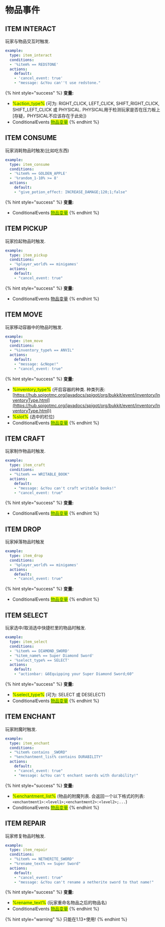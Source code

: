 # 物品事件

## ITEM INTERACT

玩家与物品交互时触发.

```yaml
example:
  type: item_interact
  conditions:
  - '%item% == REDSTONE'
  actions:
    default:
    - 'cancel_event: true'
    - "message: &cYou can''t use redstone."
```

{% hint style="success" %}
**变量:**

* <mark style="color:green;">%action\_type%</mark> (可为: RIGHT\_CLICK, LEFT\_CLICK, SHIFT\_RIGHT\_CLICK, SHIFT\_LEFT\_CLICK 或 PHYSICAL. PHYSICAL用于检测玩家是否在压力板上\[存疑，PHYSICAL不应该存在于此处])
* ConditionalEvents [<mark style="color:green;">物品变量</mark>](../bian-liang.md#wu-pin-bian-liang)
{% endhint %}

## ITEM CONSUME

玩家消耗物品时触发(比如吃东西)

```yaml
example:
  type: item_consume
  conditions:
  - '%item% == GOLDEN_APPLE'
  - '%random_1-10% >= 8'
  actions:
    default:
    - "give_potion_effect: INCREASE_DAMAGE;120;1;false"
```

{% hint style="success" %}
**变量:**

* ConditionalEvents [<mark style="color:green;">物品变量</mark>](../bian-liang.md#wu-pin-bian-liang)
{% endhint %}

## ITEM PICKUP

玩家捡起物品时触发.

```yaml
example:
  type: item_pickup
  conditions:
  - '%player_world% == minigames'
  actions:
    default:
    - "cancel_event: true"
```

{% hint style="success" %}
**变量:**

* ConditionalEvents [物品变量](../bian-liang.md#wu-pin-bian-liang)
{% endhint %}

## ITEM MOVE

玩家移动容器中的物品时触发.

```yaml
example:
  type: item_move
  conditions:
  - "%inventory_type% == ANVIL"
  actions:
    default:
    - "message: &cNope!"
    - "cancel_event: true"
```

{% hint style="success" %}
**变量:**

* <mark style="color:green;">%inventory\_type%</mark> (开启容器的种类. 种类列表: [https://hub.spigotmc.org/javadocs/spigot/org/bukkit/event/inventory/InventoryType.html](https://hub.spigotmc.org/javadocs/spigot/org/bukkit/event/inventory/InventoryType.html))
* <mark style="color:green;">%slot%</mark> (选中的栏位)
* ConditionalEvents [<mark style="color:green;">物品变量</mark>](../bian-liang.md#wu-pin-bian-liang)
{% endhint %}

## ITEM CRAFT

玩家制作物品时触发.

```yaml
example:
  type: item_craft
  conditions:
  - "%item% == WRITABLE_BOOK"
  actions:
    default:
    - "message: &cYou can't craft writable books!"
    - "cancel_event: true"
```

{% hint style="success" %}
**变量:**

* ConditionalEvents [<mark style="color:green;">物品变量</mark>](../bian-liang.md#wu-pin-bian-liang)
{% endhint %}

## ITEM DROP

玩家掉落物品时触发

```yaml
example:
  type: item_drop
  conditions:
  - '%player_world% == minigames'
  actions:
    default:
    - "cancel_event: true"
```

{% hint style="success" %}
**变量:**

* ConditionalEvents [<mark style="color:green;">物品变量</mark>](../bian-liang.md#wu-pin-bian-liang)
{% endhint %}

## ITEM SELECT

玩家选中/取消选中快捷栏里的物品时触发.

```yaml
example:
  type: item_select
  conditions:
  - '%item% == DIAMOND_SWORD'
  - '%item_name% == Super Diamond Sword'
  - '%select_type% == SELECT'
  actions:
    default:
    - "actionbar: &6Equipping your Super Diamond Sword;60"
```

{% hint style="success" %}
**变量:**

* <mark style="color:green;">%select\_type%</mark> (可为: SELECT 或 DESELECT)
* ConditionalEvents [<mark style="color:green;">物品变量</mark>](../bian-liang.md#wu-pin-bian-liang)
{% endhint %}

## ITEM ENCHANT

玩家附魔时触发.

```yaml
example:
  type: item_enchant
  conditions:
  - "%item% contains _SWORD"
  - "%enchantment_list% contains DURABILITY"
  actions:
    default:
    - "cancel_event: true"
    - "message: &cYou can't enchant swords with durability!"
```

{% hint style="success" %}
**变量:**

* <mark style="color:green;">%enchantment\_list%</mark> (物品的附魔列表. 会返回一个以下格式的列表: `<enchantment1>:<level1>;<enchantment2>:<level2>;...`)
* ConditionalEvents [<mark style="color:green;">物品变量</mark>](../bian-liang.md#wu-pin-bian-liang)
{% endhint %}

## ITEM REPAIR

玩家修复物品时触发.

```yaml
example:
  type: item_repair
  conditions:
  - "%item% == NETHERITE_SWORD"
  - "%rename_text% == Super Sword"
  actions:
    default:
    - "cancel_event: true"
    - "message: &cYou can't rename a netherite sword to that name!"
```

{% hint style="success" %}
**变量:**

* <mark style="color:green;">%rename\_text%</mark> (玩家重命名物品之后的物品名)
* ConditionalEvents [<mark style="color:green;">物品变量</mark>](../bian-liang.md#wu-pin-bian-liang)
{% endhint %}

{% hint style="warning" %}
只能在1.13+使用!
{% endhint %}
